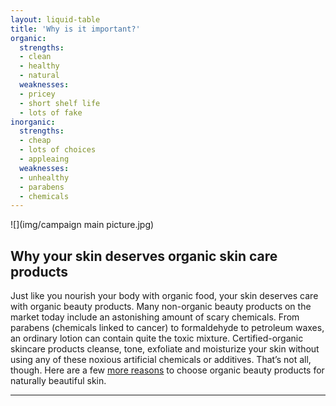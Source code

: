 ```yaml
---
layout: liquid-table
title: 'Why is it important?'
organic:
  strengths:
  - clean
  - healthy
  - natural
  weaknesses: 
  - pricey
  - short shelf life
  - lots of fake 
inorganic:
  strengths: 
  - cheap
  - lots of choices
  - appleaing
  weaknesses: 
  - unhealthy
  - parabens
  - chemicals
---
```





![](img/campaign main picture.jpg)  


## Why your skin deserves organic skin care products

Just like you nourish your body with organic food, your skin deserves care with organic beauty products. Many non-organic beauty products on the market today include an astonishing amount of scary chemicals. From parabens (chemicals linked to cancer) to formaldehyde to petroleum waxes, an ordinary lotion can contain quite the toxic mixture. Certified-organic skincare products cleanse, tone, exfoliate and moisturize your skin without using any of these noxious artificial chemicals or additives. That’s not all, though. Here are a few [more reasons](https://www.organicauthority.com/energetic-health/skincare-organic-beauty-products) to choose organic beauty products for naturally beautiful skin.
<hr>
